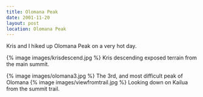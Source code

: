 ```yaml
---
title: Olomana Peak
date: 2001-11-20
layout: post
location: Olomana Peak
---
```


Kris and I hiked up Olomana Peak on a very hot day.

{% image images/krisdescend.jpg %}
Kris descending exposed terrain from the main summit.

{% image images/olomana3.jpg %}
The 3rd, and most difficult peak of Olomana
{% image images/viewfromtrail.jpg %}
Looking down on Kailua from the summit trail.

